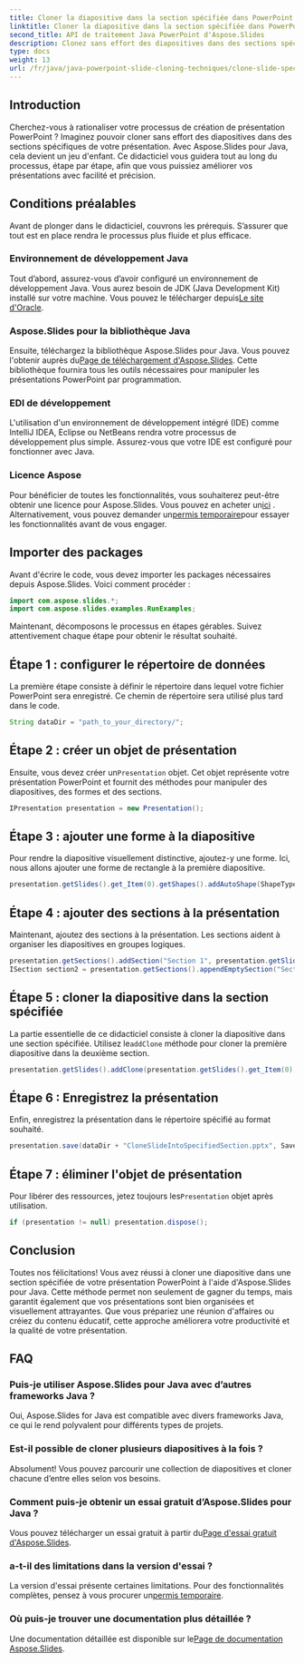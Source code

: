 ```yaml
---
title: Cloner la diapositive dans la section spécifiée dans PowerPoint
linktitle: Cloner la diapositive dans la section spécifiée dans PowerPoint
second_title: API de traitement Java PowerPoint d'Aspose.Slides
description: Clonez sans effort des diapositives dans des sections spécifiques dans PowerPoint à l'aide d'Aspose.Slides pour Java. Améliorez vos présentations avec ce guide étape par étape.
type: docs
weight: 13
url: /fr/java/java-powerpoint-slide-cloning-techniques/clone-slide-specified-section-powerpoint/
---
```

## Introduction
Cherchez-vous à rationaliser votre processus de création de présentation PowerPoint ? Imaginez pouvoir cloner sans effort des diapositives dans des sections spécifiques de votre présentation. Avec Aspose.Slides pour Java, cela devient un jeu d'enfant. Ce didacticiel vous guidera tout au long du processus, étape par étape, afin que vous puissiez améliorer vos présentations avec facilité et précision.
## Conditions préalables
Avant de plonger dans le didacticiel, couvrons les prérequis. S’assurer que tout est en place rendra le processus plus fluide et plus efficace.
### Environnement de développement Java
 Tout d’abord, assurez-vous d’avoir configuré un environnement de développement Java. Vous aurez besoin de JDK (Java Development Kit) installé sur votre machine. Vous pouvez le télécharger depuis[Le site d'Oracle](https://www.oracle.com/java/technologies/javase-downloads.html).
### Aspose.Slides pour la bibliothèque Java
 Ensuite, téléchargez la bibliothèque Aspose.Slides pour Java. Vous pouvez l'obtenir auprès du[Page de téléchargement d'Aspose.Slides](https://releases.aspose.com/slides/java/). Cette bibliothèque fournira tous les outils nécessaires pour manipuler les présentations PowerPoint par programmation.
### EDI de développement
L'utilisation d'un environnement de développement intégré (IDE) comme IntelliJ IDEA, Eclipse ou NetBeans rendra votre processus de développement plus simple. Assurez-vous que votre IDE est configuré pour fonctionner avec Java.
### Licence Aspose
 Pour bénéficier de toutes les fonctionnalités, vous souhaiterez peut-être obtenir une licence pour Aspose.Slides. Vous pouvez en acheter un[ici](https://purchase.aspose.com/buy) . Alternativement, vous pouvez demander un[permis temporaire](https://purchase.aspose.com/temporary-license/)pour essayer les fonctionnalités avant de vous engager.
## Importer des packages
Avant d'écrire le code, vous devez importer les packages nécessaires depuis Aspose.Slides. Voici comment procéder :
```java
import com.aspose.slides.*;
import com.aspose.slides.examples.RunExamples;
```
Maintenant, décomposons le processus en étapes gérables. Suivez attentivement chaque étape pour obtenir le résultat souhaité.
## Étape 1 : configurer le répertoire de données
La première étape consiste à définir le répertoire dans lequel votre fichier PowerPoint sera enregistré. Ce chemin de répertoire sera utilisé plus tard dans le code.
```java
String dataDir = "path_to_your_directory/";
```
## Étape 2 : créer un objet de présentation
 Ensuite, vous devez créer un`Presentation` objet. Cet objet représente votre présentation PowerPoint et fournit des méthodes pour manipuler des diapositives, des formes et des sections.
```java
IPresentation presentation = new Presentation();
```
## Étape 3 : ajouter une forme à la diapositive
Pour rendre la diapositive visuellement distinctive, ajoutez-y une forme. Ici, nous allons ajouter une forme de rectangle à la première diapositive.
```java
presentation.getSlides().get_Item(0).getShapes().addAutoShape(ShapeType.Rectangle, 200, 50, 300, 100);
```
## Étape 4 : ajouter des sections à la présentation
Maintenant, ajoutez des sections à la présentation. Les sections aident à organiser les diapositives en groupes logiques.
```java
presentation.getSections().addSection("Section 1", presentation.getSlides().get_Item(0));
ISection section2 = presentation.getSections().appendEmptySection("Section 2");
```
## Étape 5 : cloner la diapositive dans la section spécifiée
La partie essentielle de ce didacticiel consiste à cloner la diapositive dans une section spécifiée. Utilisez le`addClone` méthode pour cloner la première diapositive dans la deuxième section.
```java
presentation.getSlides().addClone(presentation.getSlides().get_Item(0), section2);
```
## Étape 6 : Enregistrez la présentation
Enfin, enregistrez la présentation dans le répertoire spécifié au format souhaité.
```java
presentation.save(dataDir + "CloneSlideIntoSpecifiedSection.pptx", SaveFormat.Pptx);
```
## Étape 7 : éliminer l'objet de présentation
 Pour libérer des ressources, jetez toujours les`Presentation` objet après utilisation.
```java
if (presentation != null) presentation.dispose();
```
## Conclusion
Toutes nos félicitations! Vous avez réussi à cloner une diapositive dans une section spécifiée de votre présentation PowerPoint à l'aide d'Aspose.Slides pour Java. Cette méthode permet non seulement de gagner du temps, mais garantit également que vos présentations sont bien organisées et visuellement attrayantes. 
Que vous prépariez une réunion d'affaires ou créiez du contenu éducatif, cette approche améliorera votre productivité et la qualité de votre présentation.
## FAQ
### Puis-je utiliser Aspose.Slides pour Java avec d’autres frameworks Java ?
Oui, Aspose.Slides for Java est compatible avec divers frameworks Java, ce qui le rend polyvalent pour différents types de projets.
### Est-il possible de cloner plusieurs diapositives à la fois ?
Absolument! Vous pouvez parcourir une collection de diapositives et cloner chacune d’entre elles selon vos besoins.
### Comment puis-je obtenir un essai gratuit d’Aspose.Slides pour Java ?
 Vous pouvez télécharger un essai gratuit à partir du[Page d'essai gratuit d'Aspose.Slides](https://releases.aspose.com/).
### a-t-il des limitations dans la version d'essai ?
 La version d'essai présente certaines limitations. Pour des fonctionnalités complètes, pensez à vous procurer un[permis temporaire](https://purchase.aspose.com/temporary-license/).
### Où puis-je trouver une documentation plus détaillée ?
 Une documentation détaillée est disponible sur le[Page de documentation Aspose.Slides](https://reference.aspose.com/slides/java/).